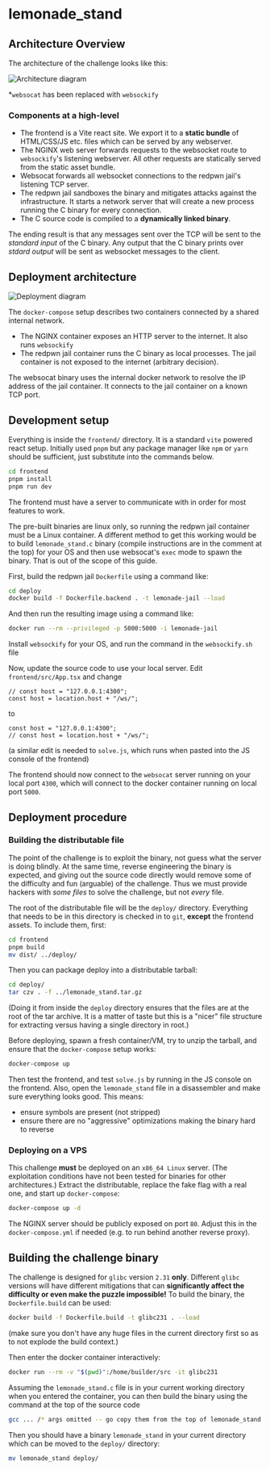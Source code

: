 # lemonade_stand

## Architecture Overview

The architecture of the challenge looks like this:

![Architecture diagram](./architecture.svg)

\*`websocat` has been replaced with `websockify`

### Components at a high-level

- The frontend is a Vite react site.
  We export it to a **static bundle** of HTML/CSS/JS etc. files which can be served by any webserver.
- The NGINX web server forwards requests to the websocket route to `websockify`'s listening webserver.
  All other requests are statically served from the static asset bundle.
- Websocat forwards all websocket connections to the redpwn jail's listening TCP server.
- The redpwn jail sandboxes the binary and mitigates attacks against the infrastructure.
  It starts a network server that will create a new process running the C binary for every connection.
- The C source code is compiled to a **dynamically linked binary**.

The ending result is that any messages sent over the TCP will be sent to the _standard input_ of the C binary.
Any output that the C binary prints over _stdard output_ will be sent as websocket messages to the client.

## Deployment architecture

![Deployment diagram](./deployment.svg)

The `docker-compose` setup describes two containers connected by a shared internal network.

- The NGINX container exposes an HTTP server to the internet.
  It also runs `websockify`
- The redpwn jail container runs the C binary as local processes.
  The jail container is not exposed to the internet (arbitrary decision).

The websocat binary uses the internal docker network to resolve the IP address of the jail container.
It connects to the jail container on a known TCP port.

## Development setup

Everything is inside the `frontend/` directory.
It is a standard `vite` powered react setup.
Initially used `pnpm` but any package manager like `npm` or `yarn` should be sufficient, just substitute into the commands below.

```sh
cd frontend
pnpm install
pnpm run dev
```

The frontend must have a server to communicate with in order for most features to work.

The pre-built binaries are linux only, so running the redpwn jail container must be a Linux container.
A different method to get this working would be to build `lemonade_stand.c` binary
(compile instructions are in the comment at the top) for your OS and then use websocat's `exec` mode to spawn the binary.
That is out of the scope of this guide.

First, build the redpwn jail `Dockerfile` using a command like:

```sh
cd deploy
docker build -f Dockerfile.backend . -t lemonade-jail --load
```

And then run the resulting image using a command like:

```sh
docker run --rm --privileged -p 5000:5000 -i lemonade-jail
```

Install `websockify` for your OS, and run the command in the `websockify.sh` file

Now, update the source code to use your local server.
Edit `frontend/src/App.tsx` and change

```tsx
// const host = "127.0.0.1:4300";
const host = location.host + "/ws/";
```

to

```tsx
const host = "127.0.0.1:4300";
// const host = location.host + "/ws/";
```

(a similar edit is needed to `solve.js`, which runs when pasted into the JS console of the frontend)

The frontend should now connect to the `websocat` server running on your local port `4300`,
which will connect to the docker container running on local port `5000`.

## Deployment procedure

### Building the distributable file

The point of the challenge is to exploit the binary, not guess what the server is doing blindly.
At the same time, reverse engineering the binary is expected,
and giving out the source code directly would remove some of the difficulty and fun (arguable) of the challenge.
Thus we must provide hackers with _some files_ to solve the challenge, but not _every_ file.

The root of the distributable file will be the `deploy/` directory.
Everything that needs to be in this directory is checked in to `git`, **except** the frontend assets.
To include them, first:

```sh
cd frontend
pnpm build
mv dist/ ../deploy/
```

Then you can package deploy into a distributable tarball:

```sh
cd deploy/
tar czv . -f ../lemonade_stand.tar.gz
```

(Doing it from inside the `deploy` directory ensures that the files are at the root of the tar archive.
It is a matter of taste but this is a "nicer" file structure for extracting versus having a single directory in root.)

Before deploying, spawn a fresh container/VM, try to unzip the tarball, and ensure that the `docker-compose` setup works:

```sh
docker-compose up
```

Then test the frontend, and test `solve.js` by running in the JS console on the frontend.
Also, open the `lemonade_stand` file in a disassembler and make sure everything looks good.
This means:

- ensure symbols are present (not stripped)
- ensure there are no "aggressive" optimizations making the binary hard to reverse

### Deploying on a VPS

This challenge **must** be deployed on an `x86_64 Linux` server.
(The exploitation conditions have not been tested for binaries for other architectures.)
Extract the distributable, replace the fake flag with a real one, and start up `docker-compose`:

```sh
docker-compose up -d
```

The NGINX server should be publicly exposed on port `80`.
Adjust this in the `docker-compose.yml` if needed (e.g. to run behind another reverse proxy).

## Building the challenge binary

The challenge is designed for `glibc` version `2.31` **only**.
Different `glibc` versions will have different mitigations that can **significantly affect the difficulty or even make the puzzle impossible!**
To build the binary, the `Dockerfile.build` can be used:

```sh
docker build -f Dockerfile.build -t glibc231 . --load
```

(make sure you don't have any huge files in the current directory first so as to not explode the build context.)

Then enter the docker container interactively:

```sh
docker run --rm -v "$(pwd)":/home/builder/src -it glibc231
```

Assuming the `lemonade_stand.c` file is in your current working directory when you entered the container,
you can then build the binary using the command at the top of the source code

```sh
gcc ... /* args omitted -- go copy them from the top of lemonade_stand.c */
```

Then you should have a binary `lemonade_stand` in your current directory which can be moved to the `deploy/` directory:

```sh
mv lemonade_stand deploy/
```
